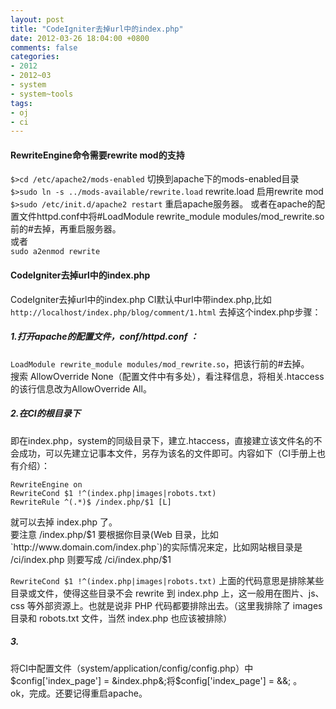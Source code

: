 ```yaml
---
layout: post
title: "CodeIgniter去掉url中的index.php"
date: 2012-03-26 18:04:00 +0800
comments: false
categories:
- 2012
- 2012~03
- system
- system~tools
tags:
- oj
- ci
---
```

#### RewriteEngine命令需要rewrite mod的支持
`$>cd /etc/apache2/mods-enabled` 切换到apache下的mods-enabled目录   
`$>sudo ln -s ../mods-available/rewrite.load` rewrite.load 启用rewrite mod  
`$>sudo /etc/init.d/apache2 restart` 重启apache服务器。 或者在apache的配置文件httpd.conf中将#LoadModule rewrite_module modules/mod_rewrite.so前的#去掉，再重启服务器。  
或者  
`sudo a2enmod rewrite`  
 
#### CodeIgniter去掉url中的index.php
CodeIgniter去掉url中的index.php        CI默认中url中带index.php,比如 `http://localhost/index.php/blog/comment/1.html`
去掉这个index.php步骤：  
##### 1.打开apache的配置文件，conf/httpd.conf ：
`LoadModule rewrite_module modules/mod_rewrite.so`，把该行前的#去掉。  
搜索 AllowOverride None（配置文件中有多处），看注释信息，将相关.htaccess的该行信息改为AllowOverride All。
 
##### 2.在CI的根目录下
即在index.php，system的同级目录下，建立.htaccess，直接建立该文件名的不会成功，可以先建立记事本文件，另存为该名的文件即可。内容如下（CI手册上也有介绍）：
```
RewriteEngine on
RewriteCond $1 !^(index.php|images|robots.txt)
RewriteRule ^(.*)$ /index.php/$1 [L]
```
就可以去掉 index.php 了。  
要注意 /index.php/$1 要根据你目录(Web 目录，比如 `http://www.domain.com/index.php`)的实际情况来定，比如网站根目录是 /ci/index.php 则要写成 /ci/index.php/$1

`RewriteCond $1 !^(index.php|images|robots.txt)`
上面的代码意思是排除某些目录或文件，使得这些目录不会 rewrite 到 index.php 上，这一般用在图片、js、css 等外部资源上。也就是说非 PHP 代码都要排除出去。（这里我排除了 images 目录和 robots.txt 文件，当然 index.php 也应该被排除）

##### 3.
将CI中配置文件（system/application/config/config.php）中$config['index_page'] = &index.php&;将$config['index_page'] = &&; 。  
ok，完成。还要记得重启apache。

